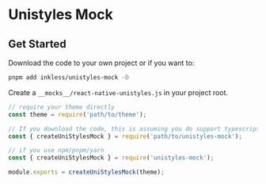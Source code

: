 # Unistyles Mock

## Get Started

Download the code to your own project or if you want to:

```bash
pnpm add inkless/unistyles-mock -D
```

Create a `__mocks__/react-native-unistyles.js` in your project root.

```js
// require your theme directly
const theme = require('path/to/theme');

// If you download the code, this is assuming you do support typescript transpile, I didn't transpile to js in this repo
const { createUniStylesMock } = require('path/to/unistyles-mock');

// if you use npm/pnpm/yarn
const { createUniStylesMock } = require('unistyles-mock');

module.exports = createUniStylesMock(theme);
```
